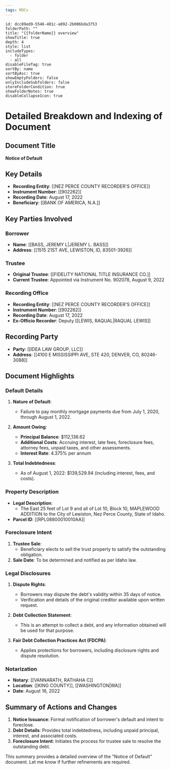 ```yaml
---
tags: MOCs
---
```

```folder-overview
id: dcc89ed9-5546-401c-a092-2b006bda3753
folderPath: ""
title: "{{folderName}} overview"
showTitle: true
depth: 4
style: list
includeTypes:
  - folder
  - all
disableFileTag: true
sortBy: name
sortByAsc: true
showEmptyFolders: false
onlyIncludeSubfolders: false
storeFolderCondition: true
showFolderNotes: true
disableCollapseIcon: true
```

# Detailed Breakdown and Indexing of Document

## Document Title
**Notice of Default**

## Key Details
- **Recording Entity**: [[NEZ PERCE COUNTY RECORDER'S OFFICE]]
- **Instrument Number**: [[902262]]
- **Recording Date**: August 17, 2022
- **Beneficiary**: [[BANK OF AMERICA, N.A.]]

## Key Parties Involved
### Borrower
- **Name**: [[BASS, JEREMY L|JEREMY L. BASS]]
- **Address**: [[1515 21ST AVE, LEWISTON, ID, 83501-3926]]

### Trustee
- **Original Trustee**: [[FIDELITY NATIONAL TITLE INSURANCE CO.]]
- **Current Trustee**: Appointed via Instrument No. 902078, August 9, 2022

### Recording Office
- **Recording Entity**: [[NEZ PERCE COUNTY RECORDER'S OFFICE]]
- **Instrument Number**: [[902262]]
- **Recording Date**: August 17, 2022
- **Ex-Officio Recorder**: Deputy [[LEWIS, RAQUAL|RAQUAL LEWIS]]

## Recording Party
- **Party**: [[IDEA LAW GROUP, LLC]]
- **Address**: [[4100 E MISSISSIPPI AVE, STE 420, DENVER, CO, 80246-3088]]


## Document Highlights

### Default Details
1. **Nature of Default**:
   - Failure to pay monthly mortgage payments due from July 1, 2020, through August 1, 2022.

2. **Amount Owing**:
   - **Principal Balance**: $112,136.62
   - **Additional Costs**: Accruing interest, late fees, foreclosure fees, attorney fees, unpaid taxes, and other assessments.
   - **Interest Rate**: 4.375% per annum

3. **Total Indebtedness**:
   - As of August 1, 2022: $139,529.94 (including interest, fees, and costs).

### Property Description
- **Legal Description**:
  - The East 25 feet of Lot 9 and all of Lot 10, Block 10, MAPLEWOOD ADDITION to the City of Lewiston, Nez Perce County, State of Idaho.
- **Parcel ID**: [[RPL08800010010AA]]

### Foreclosure Intent
1. **Trustee Sale**:
   - Beneficiary elects to sell the trust property to satisfy the outstanding obligation.
2. **Sale Date**: To be determined and notified as per Idaho law.

### Legal Disclosures
1. **Dispute Rights**:
   - Borrowers may dispute the debt's validity within 35 days of notice.
   - Verification and details of the original creditor available upon written request.

2. **Debt Collection Statement**:
   - This is an attempt to collect a debt, and any information obtained will be used for that purpose.

3. **Fair Debt Collection Practices Act (FDCPA)**:
   - Applies protections for borrowers, including disclosure rights and dispute resolution.

### Notarization
- **Notary**: [[VANNARATH, RATHAHA C]]
- **Location**: [[KING COUNTY]], [[WASHINGTON|WA]]
- **Date**: August 16, 2022

## Summary of Actions and Changes
1. **Notice Issuance**: Formal notification of borrower's default and intent to foreclose.
2. **Debt Details**: Provides total indebtedness, including unpaid principal, interest, and associated costs.
3. **Foreclosure Intent**: Initiates the process for trustee sale to resolve the outstanding debt.

This summary provides a detailed overview of the "Notice of Default" document. Let me know if further refinements are required.

